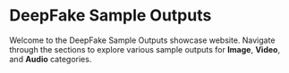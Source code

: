 # DeepFake Sample Outputs

Welcome to the DeepFake Sample Outputs showcase website. Navigate through the sections to explore various sample outputs for **Image**, **Video**, and **Audio** categories.

